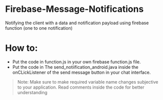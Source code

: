 # Firebase-Message-Notifications
Notifying the client with a data and notification payload using firebase function (one to one notification) 

# How to: 
- Put the code in function.js in your own firebase function.js file.
- Put the code in The send_notiification_android.java inside the onCLickListener of the send message button in your chat interface.

>Note: Make sure to make required variable name changes subjective to your application.
>Read comments inside the code for better understanding
